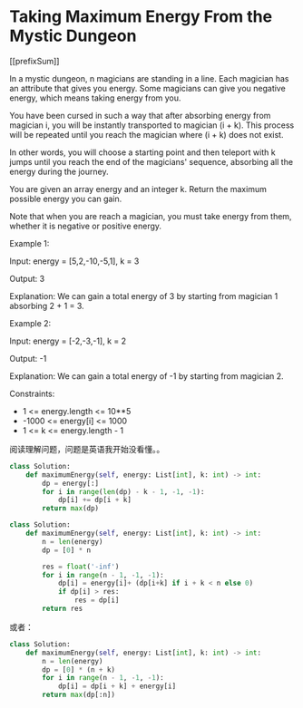 # Taking Maximum Energy From the Mystic Dungeon

[[prefixSum]]

In a mystic dungeon, n magicians are standing in a line. Each magician has an attribute that gives you energy. Some magicians can give you negative energy, which means taking energy from you.

You have been cursed in such a way that after absorbing energy from magician i, you will be instantly transported to magician (i + k). This process will be repeated until you reach the magician where (i + k) does not exist.

In other words, you will choose a starting point and then teleport with k jumps until you reach the end of the magicians' sequence, absorbing all the energy during the journey.

You are given an array energy and an integer k. Return the maximum possible energy you can gain.

Note that when you are reach a magician, you must take energy from them, whether it is negative or positive energy.

Example 1:

Input: energy = [5,2,-10,-5,1], k = 3

Output: 3

Explanation: We can gain a total energy of 3 by starting from magician 1 absorbing 2 + 1 = 3.

Example 2:

Input: energy = [-2,-3,-1], k = 2

Output: -1

Explanation: We can gain a total energy of -1 by starting from magician 2.

Constraints:

- 1 <= energy.length <= 10**5
- -1000 <= energy[i] <= 1000
- 1 <= k <= energy.length - 1

阅读理解问题，问题是英语我开始没看懂。。

```python
class Solution:
    def maximumEnergy(self, energy: List[int], k: int) -> int:
        dp = energy[:]
        for i in range(len(dp) - k - 1, -1, -1):
            dp[i] += dp[i + k]
        return max(dp)
```

```python
class Solution:
    def maximumEnergy(self, energy: List[int], k: int) -> int:
        n = len(energy)
        dp = [0] * n

        res = float('-inf')
        for i in range(n - 1, -1, -1):
            dp[i] = energy[i]+ (dp[i+k] if i + k < n else 0)
            if dp[i] > res:
                res = dp[i]
        return res
```

或者：

```python
class Solution:
    def maximumEnergy(self, energy: List[int], k: int) -> int:
        n = len(energy)
        dp = [0] * (n + k)
        for i in range(n - 1, -1, -1):
            dp[i] = dp[i + k] + energy[i]
        return max(dp[:n])
```
